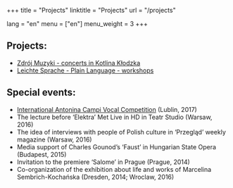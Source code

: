 +++
title = "Projects"
linktitle = "Projects"
url = "/projects"

lang = "en"
menu = ["en"]
menu_weight = 3
+++

## Projects:

- [Zdrój Muzyki - concerts in Kotlina Kłodzka](https://www.facebook.com/polanicazdrojmuzyki/)
- [Leichte Sprache - Plain Language - workshops](https://www.facebook.com/latwytekst)

## Special events:

- [International Antonina Campi Vocal Competition](http://www.antonina.campi.spotkaniakultur.com) (Lublin, 2017)
- The lecture before ‘Elektra’ Met Live in HD in Teatr Studio (Warsaw, 2016)
- The idea of interviews with people of Polish culture in ‘Przegląd’ weekly magazine (Warsaw, 2016)
- Media support of Charles Gounod’s ‘Faust’ in Hungarian State Opera (Budapest, 2015)
- Invitation to the premiere ‘Salome’ in Prague (Prague, 2014)
- Co-organization of the exhibition about life and works of Marcelina Sembrich-Kochańska (Dresden, 2014; Wroclaw, 2016)
